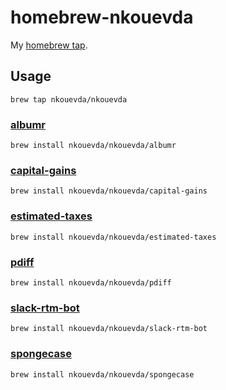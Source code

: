 # homebrew-nkouevda

My [homebrew tap](https://docs.brew.sh/Taps).

## Usage

    brew tap nkouevda/nkouevda

### [albumr](https://github.com/nkouevda/albumr)

    brew install nkouevda/nkouevda/albumr

### [capital-gains](https://github.com/nkouevda/capital-gains)

    brew install nkouevda/nkouevda/capital-gains

### [estimated-taxes](https://github.com/nkouevda/estimated-taxes)

    brew install nkouevda/nkouevda/estimated-taxes

### [pdiff](https://github.com/nkouevda/pdiff)

    brew install nkouevda/nkouevda/pdiff

### [slack-rtm-bot](https://github.com/nkouevda/slack-rtm-bot)

    brew install nkouevda/nkouevda/slack-rtm-bot

### [spongecase](https://github.com/nkouevda/spongecase)

    brew install nkouevda/nkouevda/spongecase
